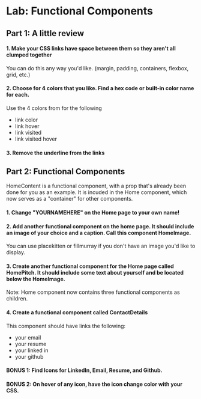 # Lab: Functional Components

## Part 1: A little review

#### 1. Make your CSS links have space between them so they aren't all clumped together

You can do this any way you'd like. (margin, padding, containers, flexbox, grid, etc.)

#### 2. Choose for 4 colors that you like. Find a hex code or built-in color name for each.

Use the 4 colors from for the following 

* link color
* link hover
* link visited
* link visited hover

#### 3. Remove the underline from the links


## Part 2: Functional Components

HomeContent is a functional component, with a prop that's already been done for you as an example. It is incuded in the Home component, which now serves as a "container" for other components.

#### 1. Change "YOURNAMEHERE" on the Home page to your own name! 

#### 2. Add another functional component on the home page. It should include an image of your choice and a caption. Call this component HomeImage.

You can use placekitten or fillmurray if you don't have an image you'd like to display.

#### 3. Create another functional component for the Home page called HomePitch. It should include some text about yourself and be located below the HomeImage. 

Note: Home component now contains three functional components as children.

#### 4. Create a functional component called ContactDetails

This component should have links the following:

* your email
* your resume
* your linked in
* your github

#### BONUS 1: Find Icons for LinkedIn, Email, Resume, and Github. 

#### BONUS 2: On hover of any icon, have the icon change color with your CSS.

